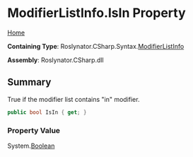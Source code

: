 # ModifierListInfo\.IsIn Property

[Home](../../../../../README.md)

**Containing Type**: Roslynator\.CSharp\.Syntax\.[ModifierListInfo](../README.md)

**Assembly**: Roslynator\.CSharp\.dll

## Summary

True if the modifier list contains "in" modifier\.

```csharp
public bool IsIn { get; }
```

### Property Value

System\.[Boolean](https://docs.microsoft.com/en-us/dotnet/api/system.boolean)

